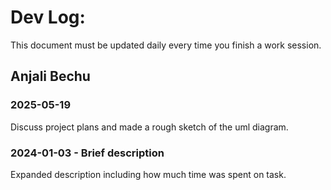 # Dev Log:

This document must be updated daily every time you finish a work session.

## Anjali Bechu

### 2025-05-19 
Discuss project plans and made a rough sketch of the uml diagram.


### 2024-01-03 - Brief description
Expanded description including how much time was spent on task.
